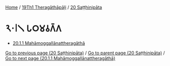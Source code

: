 
[Home](/) / [19Th1 Theragāthāpāḷi](../../19Th1.md) / [20 Saṭṭhinipāta](../20.md)

# 𑁨𑁦𑁇𑁧 𑀧𑀞𑀫𑀯𑀕𑁆𑀕

* [20.1.1 Mahāmoggallānattheragāthā](20.1/20.1.1.md)

[Go to previous page (20 Saṭṭhinipāta)](../20.md) / [Go to parent page (20 Saṭṭhinipāta)](../20.md) / [Go to next page (20.1.1 Mahāmoggallānattheragāthā)](20.1/20.1.1.md)


